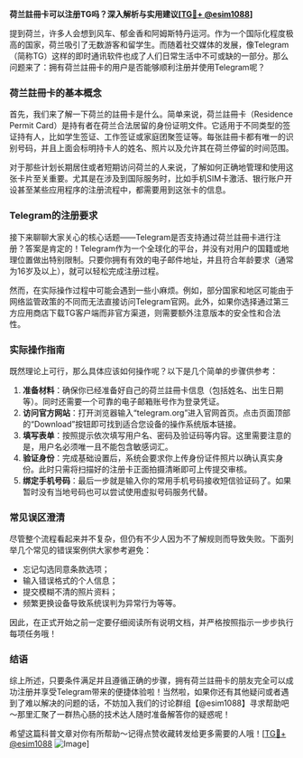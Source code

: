 **荷兰註冊卡可以注册TG吗？深入解析与实用建议[[TG💪+ @esim1088](https://t.me/s/esim1088)]**

提到荷兰，许多人会想到风车、郁金香和阿姆斯特丹运河。作为一个国际化程度极高的国家，荷兰吸引了无数游客和留学生。而随着社交媒体的发展，像Telegram（简称TG）这样的即时通讯软件也成了人们日常生活中不可或缺的一部分。那么问题来了：拥有荷兰註冊卡的用户是否能够顺利注册并使用Telegram呢？

### 荷兰註冊卡的基本概念

首先，我们来了解一下荷兰的註冊卡是什么。简单来说，荷兰註冊卡（Residence Permit Card）是持有者在荷兰合法居留的身份证明文件。它适用于不同类型的签证持有人，比如学生签证、工作签证或家庭团聚签证等。每张註冊卡都有唯一的识别号码，并且上面会标明持卡人的姓名、照片以及允许其在荷兰停留的时间范围。

对于那些计划长期居住或者短期访问荷兰的人来说，了解如何正确地管理和使用这张卡片至关重要。尤其是在涉及到国际服务时，比如手机SIM卡激活、银行账户开设甚至某些应用程序的注册流程中，都需要用到这张卡的信息。

### Telegram的注册要求

接下来聊聊大家关心的核心话题——Telegram是否支持通过荷兰註冊卡进行注册？答案是肯定的！Telegram作为一个全球化的平台，并没有对用户的国籍或地理位置做出特别限制。只要你拥有有效的电子邮件地址，并且符合年龄要求（通常为16岁及以上），就可以轻松完成注册过程。

然而，在实际操作过程中可能会遇到一些小麻烦。例如，部分国家和地区可能由于网络监管政策的不同而无法直接访问Telegram官网。此外，如果你选择通过第三方应用商店下载TG客户端而非官方渠道，则需要额外注意版本的安全性和合法性。

### 实际操作指南

既然理论上可行，那么具体应该如何操作呢？以下是几个简单的步骤供参考：

1. **准备材料**：确保你已经准备好自己的荷兰註冊卡信息（包括姓名、出生日期等）。同时还需要一个可靠的电子邮箱账号作为登录凭证。
2. **访问官方网站**：打开浏览器输入“telegram.org”进入官网首页。点击页面顶部的“Download”按钮即可找到适合您设备的操作系统版本链接。
3. **填写表单**：按照提示依次填写用户名、密码及验证码等内容。这里需要注意的是，用户名必须唯一且不能包含敏感词汇。
4. **验证身份**：完成基础设置后，系统会要求你上传身份证件照片以确认真实身份。此时只需将扫描好的注册卡正面拍摄清晰即可上传提交审核。
5. **绑定手机号码**：最后一步就是输入你的常用手机号码接收短信验证码了。如果暂时没有当地号码也可以尝试使用虚拟号码服务代替。

### 常见误区澄清

尽管整个流程看起来并不复杂，但仍有不少人因为不了解规则而导致失败。下面列举几个常见的错误案例供大家参考避免：
- 忘记勾选同意条款选项；
- 输入错误格式的个人信息；
- 提交模糊不清的照片资料；
- 频繁更换设备导致系统误判为异常行为等等。

因此，在正式开始之前一定要仔细阅读所有说明文档，并严格按照指示一步步执行每项任务哦！

### 结语

综上所述，只要条件满足并且遵循正确的步骤，拥有荷兰註冊卡的朋友完全可以成功注册并享受Telegram带来的便捷体验啦！当然啦，如果你还有其他疑问或者遇到了难以解决的问题的话，不妨加入我们的讨论群组【@esim1088】寻求帮助吧～那里汇聚了一群热心肠的技术达人随时准备解答你的疑惑呢！

希望这篇科普文章对你有所帮助～记得点赞收藏转发给更多需要的人哦！[[TG💪+ @esim1088](https://t.me/s/esim1088) ![Image](https://i.postimg.cc/4NQfJmqS/Snipaste-2025-05-13-00-14-12.png)]